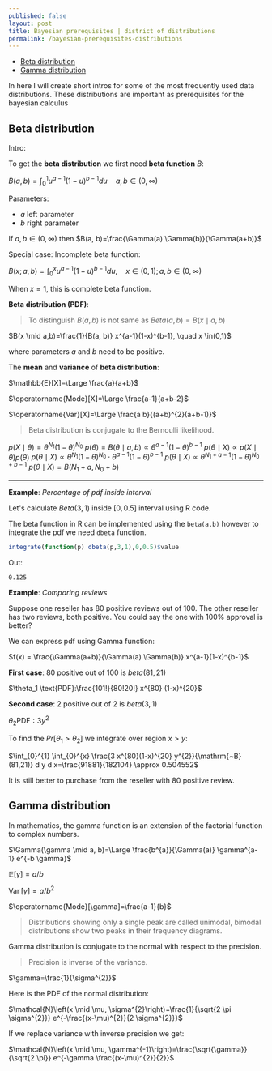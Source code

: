 ```yaml
---
published: false
layout: post
title: Bayesian prerequisites | district of distributions
permalink: /bayesian-prerequisites-distributions
---
```

- [Beta distribution](#beta-distribution)
- [Gamma distribution](#gamma-distribution)


In here I will create short intros for some of the most frequently used data distributions. These distributions are important as prerequisites for the bayesian calculus


## Beta distribution

Intro:

To get the **beta distribution** we first need **beta function** $B$:

$B(a, b)=\int_{0}^{1} u^{a-1}(1-u)^{b-1} d u \quad a, b \in(0, \infty)$


Parameters:
* $a$ left parameter
* $b$ right parameter


If $a, b \in(0, \infty)$ then
$B(a, b)=\frac{\Gamma(a) \Gamma(b)}{\Gamma(a+b)}$

Special case: Incomplete beta function:

$B(x ; a, b)=\int_{0}^{x} u^{a-1}(1-u)^{b-1} d u, \quad x \in(0,1) ; a, b \in(0, \infty)$

When $x=1$, this is complete beta function.


**Beta distribution (PDF)**:

> To distinguish $B(a,b)$ is not same as $Beta(a, b) =B(x \mid a,b)$

$B(x \mid a,b)=\frac{1}{B(a, b)} x^{a-1}(1-x)^{b-1}, \quad x \in(0,1)$

where parameters $a$ and $b$ need to be positive.

The **mean** and **variance** of **beta distribution**:



$\mathbb{E}[X]=\Large \frac{a}{a+b}$

$\operatorname{Mode}[X]=\Large \frac{a-1}{a+b-2}$

$\operatorname{Var}[X]=\Large \frac{a b}{(a+b)^{2}(a+b-1)}$

> Beta distribution is conjugate to the Bernoulli likelihood.

$p(X \mid \theta)=\theta^{N_{1}}(1-\theta)^{N_{0}}$
$p(\theta)=B(\theta \mid a, b) \propto \theta^{a-1}(1-\theta)^{b-1}$
$p(\theta \mid X) \propto p(X \mid \theta) p(\theta)$
$p(\theta \mid X) \propto \theta^{N_{1}}(1-\theta)^{N_{0}} \cdot \theta^{a-1}(1-\theta)^{b-1}$
$p(\theta \mid X) \propto \theta^{N_{1}+a-1}(1-\theta)^{N_{0}+b-1}$
$p(\theta \mid X)=B\left(N_{1}+a, N_{0}+b\right)$

---

**Example**: _Percentage of pdf inside interval_

Let's calculate $Beta(3,1)$ inside $[0,0.5]$ interval using R code.

The beta function in R can be implemented using the `beta(a,b)` however to integrate the pdf we need `dbeta` function.


```R
integrate(function(p) dbeta(p,3,1),0,0.5)$value
```

Out:

```
0.125
```

**Example**: _Comparing reviews_

Suppose one reseller has 80 positive reviews out of 100. The other reseller has two reviews, both positive. You could say the one with 100% approval is better?

We can express pdf using Gamma function: 


$f(x) = \frac{\Gamma(a+b)}{\Gamma(a) \Gamma(b)} x^{a-1}(1-x)^{b-1}$

**First case**: 80 positive out of 100 is $beta(81,21)$

$\theta_1 \text{PDF}:\frac{101!}{80!20!} x^{80} (1-x)^{20}$

**Second case**: 2 positive out of 2 is $beta(3,1)$

$\theta_2 \text{PDF}:3y^{2}$

To find the $Pr[\theta_1 > \theta_2]$ we integrate over region $x>y$:

$\int_{0}^{1} \int_{0}^{x} \frac{3 x^{80}(1-x)^{20} y^{2}}{\mathrm{~B}(81,21)} d y d x=\frac{91881}{182104} \approx 0.504552$

It is still better to purchase from the reseller with 80 positive review.



## Gamma distribution

In mathematics, the gamma function is an extension of the factorial function to complex numbers.

$\Gamma(\gamma \mid a, b)=\Large \frac{b^{a}}{\Gamma(a)} \gamma^{a-1} e^{-b \gamma}$

$\mathbb{E}[\gamma]=a / b$

$\operatorname{Var}[\gamma]=a / b^{2}$

$\operatorname{Mode}[\gamma]=\frac{a-1}{b}$

> Distributions showing only a single peak are called unimodal, bimodal distributions show two peaks in their frequency diagrams.

Gamma distribution is conjugate to the normal with respect to the precision.

>Precision is inverse of the variance.

$\gamma=\frac{1}{\sigma^{2}}$


Here is the PDF of the normal distribution:

$\mathcal{N}\left(x \mid \mu, \sigma^{2}\right)=\frac{1}{\sqrt{2 \pi \sigma^{2}}} e^{-\frac{(x-\mu)^{2}}{2 \sigma^{2}}}$

If we replace variance with inverse precision we get:

$\mathcal{N}\left(x \mid \mu, \gamma^{-1}\right)=\frac{\sqrt{\gamma}}{\sqrt{2 \pi}} e^{-\gamma \frac{(x-\mu)^{2}}{2}}$





